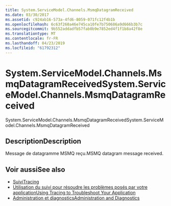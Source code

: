 ```yaml
---
title: System.ServiceModel.Channels.MsmqDatagramReceived
ms.date: 03/30/2017
ms.assetid: c924ab16-573a-4fd6-8059-071fc12f4b1b
ms.openlocfilehash: 6c63f260a46e745ca10fe7b750686a9d666b3b7c
ms.sourcegitcommit: 9b552addadfb57fab0b9e7852ed4f1f1b8a42f8e
ms.translationtype: MT
ms.contentlocale: fr-FR
ms.lasthandoff: 04/23/2019
ms.locfileid: "61792312"
---
```

# <a name="systemservicemodelchannelsmsmqdatagramreceived"></a><span data-ttu-id="ff31e-102">System.ServiceModel.Channels.MsmqDatagramReceived</span><span class="sxs-lookup"><span data-stu-id="ff31e-102">System.ServiceModel.Channels.MsmqDatagramReceived</span></span>
<span data-ttu-id="ff31e-103">System.ServiceModel.Channels.MsmqDatagramReceived</span><span class="sxs-lookup"><span data-stu-id="ff31e-103">System.ServiceModel.Channels.MsmqDatagramReceived</span></span>  
  
## <a name="description"></a><span data-ttu-id="ff31e-104">Description</span><span class="sxs-lookup"><span data-stu-id="ff31e-104">Description</span></span>  
 <span data-ttu-id="ff31e-105">Message de datagramme MSMQ reçu.</span><span class="sxs-lookup"><span data-stu-id="ff31e-105">MSMQ datagram message received.</span></span>  
  
## <a name="see-also"></a><span data-ttu-id="ff31e-106">Voir aussi</span><span class="sxs-lookup"><span data-stu-id="ff31e-106">See also</span></span>

- [<span data-ttu-id="ff31e-107">Suivi</span><span class="sxs-lookup"><span data-stu-id="ff31e-107">Tracing</span></span>](../../../../../docs/framework/wcf/diagnostics/tracing/index.md)
- [<span data-ttu-id="ff31e-108">Utilisation du suivi pour résoudre les problèmes posés par votre application</span><span class="sxs-lookup"><span data-stu-id="ff31e-108">Using Tracing to Troubleshoot Your Application</span></span>](../../../../../docs/framework/wcf/diagnostics/tracing/using-tracing-to-troubleshoot-your-application.md)
- [<span data-ttu-id="ff31e-109">Administration et diagnostics</span><span class="sxs-lookup"><span data-stu-id="ff31e-109">Administration and Diagnostics</span></span>](../../../../../docs/framework/wcf/diagnostics/index.md)
